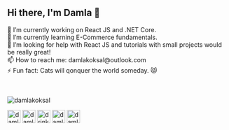 <h2>Hi there, I'm Damla 👋</h2>


<p> 
🔭 I’m currently working on React JS and .NET Core.<br/>
🌱 I’m currently learning E-Commerce fundamentals.<br/>
🤔 I’m looking for help with React JS and tutorials with small projects would be really great!<br/>
📫 How to reach me: damlakoksal@outlook.com<br/>
⚡ Fun fact: Cats will qonquer the world someday. 😾</p>
</p>
<br/>
 <p> 
  <img class="image" src="https://github-readme-stats.vercel.app/api?username=damla&show_icons=true&theme=tokyonight" alt="damlakoksal"/>
 </p>
<p>
<a href="https://twitter.com/damlakoksal" target="blank"><img src="https://cdn.jsdelivr.net/npm/simple-icons@3.0.1/icons/twitter.svg" alt="damlakoksal" height="30" width="30" /></a>
<a href="https://linkedin.com/in/damlakoksal" target="blank"><img src="https://cdn.jsdelivr.net/npm/simple-icons@3.0.1/icons/linkedin.svg" alt="damlakoksal" height="30" width="30" /></a>
<a href="https://instagram.com/drinkingmyjava" target="blank"><img src="https://cdn.jsdelivr.net/npm/simple-icons@3.0.1/icons/instagram.svg" alt="drinkingmyjava" height="30" width="30" /></a>
<a href="https://stackoverflow.com/users/9434655/damla-kÖksal" target="blank"><img src="https://cdn.jsdelivr.net/npm/simple-icons@3.0.1/icons/stackoverflow.svg" alt="damlakoksal" height="30" width="30" /></a>
<a href="https://codepen.io/damlakoksal" target="blank"><img src="https://cdn.jsdelivr.net/npm/simple-icons@3.0.1/icons/codepen.svg" alt="damlakoksal" height="30" width="30" /></a>
</p>
